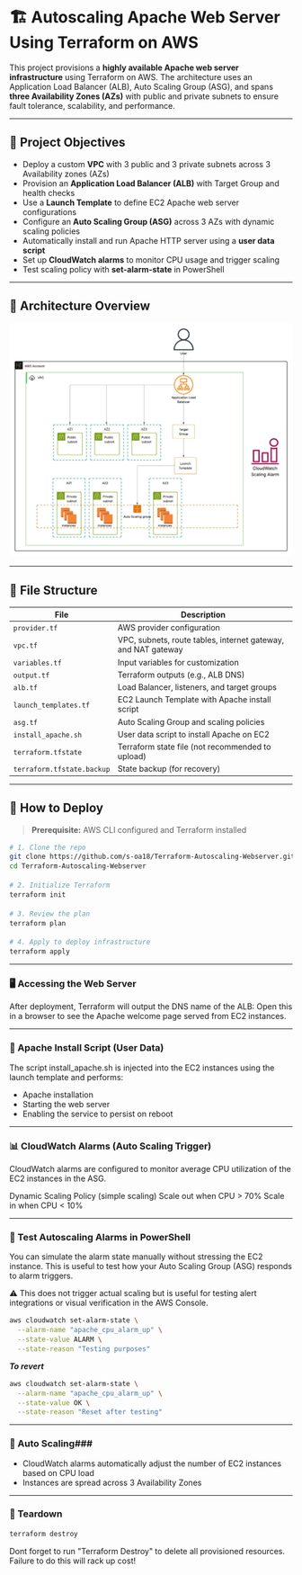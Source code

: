 # 🏗️ Autoscaling Apache Web Server Using Terraform on AWS 

This project provisions a **highly available Apache web server infrastructure** using Terraform on AWS. The architecture uses an Application Load Balancer (ALB), Auto Scaling Group (ASG), and spans **three Availability Zones (AZs)** with public and private subnets to ensure fault tolerance, scalability, and performance.

---

## 📌 Project Objectives

- Deploy a custom **VPC** with 3 public and 3 private subnets across 3 Availability zones (AZs)
- Provision an **Application Load Balancer (ALB)** with Target Group and health checks
- Use a **Launch Template** to define EC2 Apache web server configurations
- Configure an **Auto Scaling Group (ASG)** across 3 AZs with dynamic scaling policies
- Automatically install and run Apache HTTP server using a **user data script**
- Set up **CloudWatch alarms** to monitor CPU usage and trigger scaling
- Test scaling policy with **set-alarm-state** in PowerShell

---

## 📐 Architecture Overview

<p align="center">
  <img src="architecture/image.jpeg" alt="Architecture Diagram" width="600"/>
</p>

---

## 📁 File Structure

| File | Description |
|------|-------------|
| `provider.tf` | AWS provider configuration |
| `vpc.tf` | VPC, subnets, route tables, internet gateway, and NAT gateway |
| `variables.tf` | Input variables for customization |
| `output.tf` | Terraform outputs (e.g., ALB DNS) |
| `alb.tf` | Load Balancer, listeners, and target groups |
| `launch_templates.tf` | EC2 Launch Template with Apache install script |
| `asg.tf` | Auto Scaling Group and scaling policies |
| `install_apache.sh` | User data script to install Apache on EC2 |
| `terraform.tfstate` | Terraform state file (not recommended to upload) |
| `terraform.tfstate.backup` | State backup (for recovery) |

---

## 🚀 How to Deploy

> **Prerequisite:** AWS CLI configured and Terraform installed

```bash
# 1. Clone the repo
git clone https://github.com/s-oa18/Terraform-Autoscaling-Webserver.git
cd Terraform-Autoscaling-Webserver

# 2. Initialize Terraform
terraform init

# 3. Review the plan
terraform plan

# 4. Apply to deploy infrastructure
terraform apply
```

---

### 🖥️ Accessing the Web Server

After deployment, Terraform will output the DNS name of the ALB:
Open this in a browser to see the Apache welcome page served from EC2 instances.

---

### 🔧 Apache Install Script (User Data)

The script install_apache.sh is injected into the EC2 instances using the launch template and performs:

- Apache installation
- Starting the web server
- Enabling the service to persist on reboot

---

### 📊 CloudWatch Alarms (Auto Scaling Trigger)

CloudWatch alarms are configured to monitor average CPU utilization of the EC2 instances in the ASG.

Dynamic Scaling Policy (simple scaling)
Scale out when CPU > 70%
Scale in when CPU < 10%

---

### 🧪 Test Autoscaling Alarms in PowerShell

You can simulate the alarm state manually without stressing the EC2 instance. This is useful to test how your Auto Scaling Group (ASG) responds to alarm triggers.

⚠️ This does not trigger actual scaling but is useful for testing alert integrations or visual verification in the AWS Console.

```bash
aws cloudwatch set-alarm-state \
  --alarm-name "apache_cpu_alarm_up" \
  --state-value ALARM \
  --state-reason "Testing purposes"
```

***To revert***
```bash
aws cloudwatch set-alarm-state \
  --alarm-name "apache_cpu_alarm_up" \
  --state-value OK \
  --state-reason "Reset after testing"
```

---

### 🔄 Auto Scaling###

- CloudWatch alarms automatically adjust the number of EC2 instances based on CPU load
- Instances are spread across 3 Availability Zones

---

### 🧹 Teardown

```bash
terraform destroy
```
Dont forget to run "Terraform Destroy" to delete all provisioned resources. Failure to do this will rack up cost!
